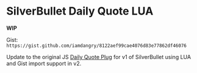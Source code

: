 # SilverBullet Daily Quote LUA

**WIP**

Gist: `https://gist.github.com/iamdangry/8122aef99cae4076d83e77862df46076`

Update to the original JS [Daily Quote Plug](https://github.com/iamdangry/silverbullet-dailyquote) for v1 of SilverBullet using LUA and Gist import support in v2.